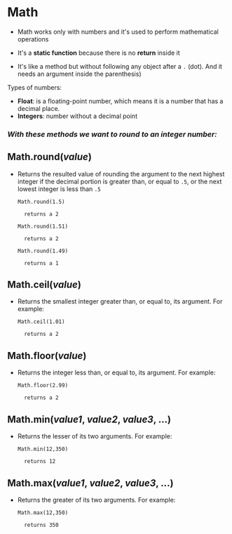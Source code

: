# Math


- Math works only with numbers and it's used to perform mathematical operations

- It's a **static function** because there is no **return** inside it

- It's like a method but without following any object after a `.` (dot). And it needs an argument inside the parenthesis)

Types of numbers:

- **Float**: is a floating-point number, which means it is a number that has a decimal place. 
- **Integers**: number without a decimal point

### *With these methods we want to round to an integer number:*

## Math.round(*value*)

- Returns the resulted value of rounding the argument to the next highest integer if the decimal portion is greater than, or equal to `.5`, or the next lowest integer is less than `.5`

    `Math.round(1.5)`

        returns a 2

    `Math.round(1.51)`

        returns a 2

    `Math.round(1.49)`

        returns a 1


## Math.ceil(*value*)

- Returns the smallest integer greater than, or equal to, its argument. For example:

    `Math.ceil(1.01)`

        returns a 2


## Math.floor(*value*)

- Returns the integer less than, or equal to, its argument. For example:

    `Math.floor(2.99)`

        returns a 2


## Math.min(*value1*, *value2*, *value3*, ...)

- Returns the lesser of its two arguments. For example:

    `Math.min(12,350)`

        returns 12


## Math.max(*value1*, *value2*, *value3*, ...)

- Returns the greater of its two arguments. For example:

    `Math.max(12,350)`

        returns 350

